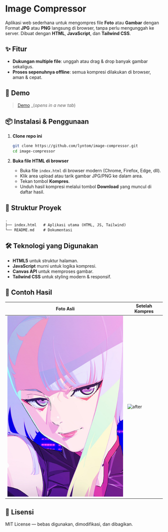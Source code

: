 # Image Compressor

Aplikasi web sederhana untuk mengompres file **Foto** atau **Gambar** dengan Format **JPG** atau **PNG** langsung di browser, tanpa perlu mengunggah ke server. Dibuat dengan **HTML**, **JavaScript**, dan **Tailwind CSS**.

## ✨ Fitur
- **Dukungan multiple file**: unggah atau drag & drop banyak gambar sekaligus.
- **Proses sepenuhnya offline**: semua kompresi dilakukan di browser, aman & cepat.

## 🚀 Demo
> [Demo](https://lyntom.github.io/image-compressor) _(_opens in a new tab_) 

## 📦 Instalasi & Penggunaan

1. **Clone repo ini**
   ```bash
   git clone https://github.com/lyntom/image-compressor.git
   cd image-compressor
   ```

2. **Buka file HTML di browser**
    - Buka file `index.html` di browser modern (Chrome, Firefox, Edge, dll).
    - Klik area upload atau tarik gambar JPG/PNG ke dalam area.
    - Tekan tombol **Kompres**.
    - Unduh hasil kompresi melalui tombol **Download** yang muncul di daftar hasil.

## 📂 Struktur Proyek
```
.
├── index.html   # Aplikasi utama (HTML, JS, Tailwind)
└── README.md    # Dokumentasi
```

## 🛠️ Teknologi yang Digunakan
- **HTML5** untuk struktur halaman.
- **JavaScript** murni untuk logika kompresi.
- **Canvas API** untuk memproses gambar.
- **Tailwind CSS** untuk styling modern & responsif.

## 📸 Contoh Hasil
| Foto Asli | Setelah Kompres |
|-----------|-----------------|
| ![before](demo/sebelum.jpg) | ![after](demo/sesudah.png) |

## 📜 Lisensi
MIT License — bebas digunakan, dimodifikasi, dan dibagikan.
